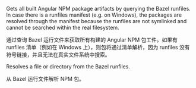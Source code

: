 Gets all built Angular NPM package artifacts by querying the Bazel runfiles.
In case there is a runfiles manifest \(e.g. on Windows\), the packages are resolved
through the manifest because the runfiles are not symlinked and cannot be searched
within the real filesystem.

通过查询 Bazel 运行文件来获取所有构建的 Angular NPM 包工件。如果有 runfiles 清单（例如在 Windows
上），则包将通过清单解析，因为 runfiles 没有符号链接，并且无法在真实文件系统中搜索。

Resolves a file or directory from the Bazel runfiles.

从 Bazel 运行文件解析 NPM 包。
